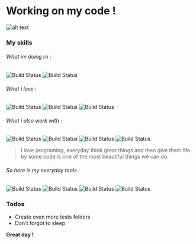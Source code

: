 # Working on my code !

![alt text](https://media.tenor.com/images/b73abccfbb8038f80e325f082b09bc3e/tenor.gif)

### My skills

###### What im doing rn :
![Build Status](http://shields.io/badge/Javascript-+++-F7DF1E?logo=Javascript&style=plastic) ![Build Status](http://shields.io/badge/Discord.js-+++-7289DA?logo=Discord&style=plastic)
###### What i love :
 ![Build Status](http://shields.io/badge/Node.js-+++-339933?logo=Node.js&style=plastic) ![Build Status](http://shields.io/badge/HTML-+++-E34F26?logo=HTML5&style=plastic)  ![Build Status](http://shields.io/badge/CSS-+++-1572B6?logo=CSS3&style=plastic) 
###### What i also work with :
![Build Status](http://shields.io/badge/Python-+-3776AB?logo=Python&style=plastic) ![Build Status](http://shields.io/badge/MySQL-++-4479A1?logo=MySQL&style=plastic) ![Build Status](http://shields.io/badge/React%20native-++-cyan?logo=react&style=plastic) ![Build Status](http://shields.io/badge/PHP-++-777BB4?logo=PHP&style=plastic)


>I love programing, everyday think great things and then give them life by some code is one of the most beautiful things we can do.

###### So here is my everyday tools :
![Build Status](http://shields.io/badge/Photoshop--31A8FF?logo=Adobe%20Photoshop&style=plastic) ![Build Status](http://shields.io/badge/Vs%20Code--007ACC?logo=Visual%20Studio%20Code&style=plastic) ![Build Status](http://shields.io/badge/Spotify--1ED760?logo=Spotify&style=plastic) ![Build Status](http://shields.io/badge/Discord--7289DA?logo=Discord&style=plastic)


### Todos

 - Create even more tests folders
 - Don't forgot to sleep



**Great day !**
